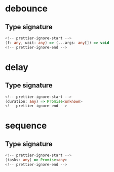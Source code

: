 # debounce

## Type signature

```typescript
<!-- prettier-ignore-start -->
(f: any, wait: any) => (...args: any[]) => void
<!-- prettier-ignore-end -->
```

# delay

## Type signature

```typescript
<!-- prettier-ignore-start -->
(duration: any) => Promise<unknown>
<!-- prettier-ignore-end -->
```

# sequence

## Type signature

```typescript
<!-- prettier-ignore-start -->
(tasks: any) => Promise<any>
<!-- prettier-ignore-end -->
```
